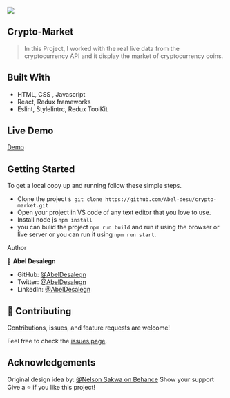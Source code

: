 ![](https://img.shields.io/badge/Microverse-blueviolet)

## Crypto-Market

>In this Project, I worked with the real live data from the cryptocurrency API and it display the market of cryptocurrency coins.

## Built With

- HTML, CSS , Javascript
- React, Redux frameworks
- Eslint, Stylelintrc, Redux ToolKit

## Live Demo

[Demo](https://coinbasecrypto-market.netlify.app/)

## Getting Started

To get a local copy up and running follow these simple steps.

- Clone the project `$ git clone https://github.com/Abel-desu/crypto-market.git`
- Open your project in VS code of any text editor that you love to use.
- Install node js `npm install`
- you can bulid the project `npm run build` and run it using the browser or live server or you can run it using `npm run start`.

Author

👤 **Abel Desalegn**

- GitHub: [@AbelDesalegn](https://github.com/Abel-desu)
- Twitter: [@AbelDesalegn](https://twitter.com/abeldesalegn97)
- LinkedIn: [@AbelDesalegn](https://www.linkedin.com/in/abel-desalegn)

## 🤝 Contributing
Contributions, issues, and feature requests are welcome!

Feel free to check the [issues page](../../issues/).

## Acknowledgements
Original design idea by: [@Nelson Sakwa on Behance](https://www.behance.net/sakwadesignstudio)
Show your support
Give a ⭐️ if you like this project!
